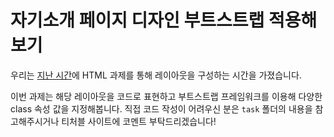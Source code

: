 # 자기소개 페이지 디자인 부트스트랩 적용해보기
우리는 [지난 시간](https://github.com/SeongJaeMoon/FastCampusWebPythonBasic/tree/master/Learning/HTML/Course05/task/)에 HTML 과제를 통해 레이아웃을 구성하는 시간을 가졌습니다. 

이번 과제는 해당 레이아웃을 코드로 표현하고 부트스트랩 프레임워크를 이용해 다양한 class 속성 값을 지정해봅니다. 직접 코드 작성이 어려우신 분은 `task` 폴더의 내용을 참고해주시거나 티처블 사이트에 코멘트 부탁드리겠습니다!

